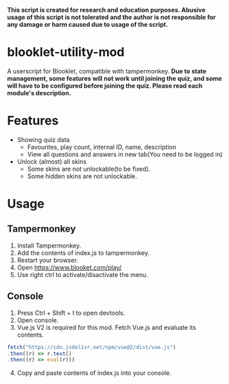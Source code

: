 **This script is created for research and education purposes. Abusive usage of this script is not tolerated and the author is not responsible for any damage or harm caused due to usage of the script.**

# blooklet-utility-mod
A userscript for Blooklet, compatible with tampermonkey.
**Due to state management, some features will not work until joining the quiz, and some will have to be configured before joining the quiz. Please read each module's description.**

# Features
- Showing quiz data
  - Favourites, play count, internal ID, name, description
  - View all questions and answers in new tab(You need to be logged in)
- Unlock (almost) all skins
  - Some skins are not unlockable(to be fixed).
  - Some hidden skins are not unlockable.

# Usage
## Tampermonkey
1. Install Tampermonkey.
2. Add the contents of index.js to tampermonkey.
3. Restart your browser.
4. Open https://www.blooket.com/play/
5. Use right ctrl to activate/disactivate the menu.

## Console
1. Press Ctrl + Shift + I to open devtools.
2. Open console.
3. Vue.js V2 is required for this mod. Fetch Vue.js and evaluate its contents.
```js
fetch("https://cdn.jsdelivr.net/npm/vue@2/dist/vue.js")
.then((r) => r.text()
.then((r) => eval(r)))
```
4. Copy and paste contents of index.js into your console.
